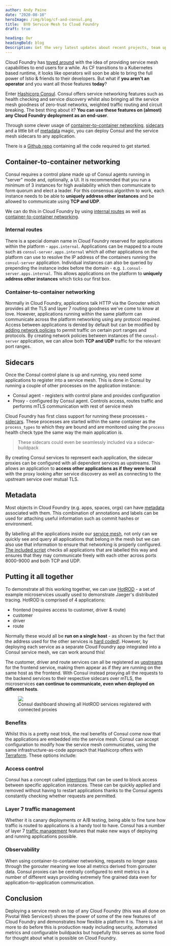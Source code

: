 ```yaml
---
author: Andy Paine
date: "2020-08-10"
heroImage: /img/blog/cf-and-consul.png
title:  BYO Service Mesh to Cloud Foundry
draft: true

heading: Our
headingBold: blog
Description: Get the very latest updates about recent projects, team updates, thoughts and industry news from our team of EngineerBetter experts.
---
```


Cloud Foundry has [toyed around](https://docs.cloudfoundry.org/adminguide/service-mesh.html) with the idea of providing service mesh capabilities to end users for a while. As CF transitions to a Kubernetes based runtime, it looks like operators will soon be able to bring the full power of Istio & friends to their developers. But what if **you aren't an operator** and you want all those features **today**?

Enter [Hashicorp Consul](https://www.consul.io/). Consul offers service networking features such as health checking and service discovery whilst also bringing all the service mesh goodness of zero-trust networks, weighted traffic routing and circuit breaking. The best thing about it? **You can use these features on (almost) any Cloud Foundry deployment as an end-user**.

Through some clever usage of [container-to-container networking](https://docs.cloudfoundry.org/concepts/understand-cf-networking.html), [sidecars](https://docs.cloudfoundry.org/devguide/sidecars.html) and a little bit of [metadata](https://docs.cloudfoundry.org/adminguide/metadata.html) magic, you can deploy Consul and the service mesh sidecars to any application.

<section class="boxout">
<p>There is a <a target="_blank" href="https://github.com/EngineerBetter/byo-service-mesh/tree/blog-post">Github repo</a> containing all the code required to get started.</p>
</section>

## Container-to-container networking
Consul requires a control plane made up of Consul agents running in "server" mode and, optionally, a UI. It is recommended that you run a minimum of 3 instances for high availability which then communicate to form quorum and elect a leader. For this consensus algorithm to work, each instance needs to be able to **uniquely address other instances** and be allowed to communicate using **TCP and UDP**.

We can do this in Cloud Foundry by using [internal routes](https://docs.cloudfoundry.org/devguide/deploy-apps/routes-domains.html#internal-routes) as well as [container-to-container networking](https://docs.cloudfoundry.org/concepts/understand-cf-networking.html).

### Internal routes
There is a special domain name in Cloud Foundry reserved for applications within the platform - `apps.internal`. Applications can be mapped to a route such as `consul-server.apps.internal` which all other applications on the platform can use to resolve the IP address of the containers running the `consul-server` application. Individual instances can also be queried by prepending the instance index before the domain - e.g. `1.consul-server.apps.internal`. This allows applications on the platform to **uniquely address other instances** which ticks our first box.

### Container-to-container networking
Normally in Cloud Foundry, applications talk HTTP via the Gorouter which provides all the TLS and layer 7 routing goodness we've come to know at love. However, applications running within the same platform can communicate across the platform networking using any protocol required. Access between applications is denied by default but can be modified by [adding network policies](https://docs.cloudfoundry.org/devguide/deploy-apps/cf-networking.html#create-policies) to permit traffic on certain port ranges and protocols. By creating network policies between instances of the `consul-server` application, we can allow both **TCP and UDP** traffic for the relevant port ranges.

## Sidecars
Once the Consul control plane is up and running, you need some applications to register into a service mesh. This is done in Consul by running a couple of other processes on the application instance:
- Consul agent - registers with control plane and provides configuration
- Proxy - configured by Consul agent. Controls access, routes traffic and performs mTLS communication with rest of service mesh

Cloud Foundry has first class support for running these processes - [sidecars](https://docs.cloudfoundry.org/devguide/sidecars.html). These processes are started within the same container as the `process_types` to which they are bound and are monitored using the `process` health check type the same way the main application is.

> These sidecars could even be seamlessly included via a sidecar-buildpack

By creating Consul services to represent each application, the sidecar proxies can be configured with all dependent services as upstreams. This allows an application to **access other applications as if they were local** with the proxy looking after service discovery as well as connecting to the upstream service over mutual TLS.

## Metadata
Most objects in Cloud Foundry (e.g. apps, spaces, orgs) can have [metadata](https://docs.cloudfoundry.org/adminguide/metadata.html) associated with them. This combination of annotations and labels can be used for attaching useful information such as commit hashes or environment.

By labelling all the applications inside our [service mesh](https://github.com/EngineerBetter/byo-service-mesh/blob/blog-post/manifest.yml#L25-L27), not only can we quickly see and query all applications that belong in the mesh but we can also use that information to ensure that networking is properly configured. [The included script](https://github.com/EngineerBetter/byo-service-mesh/blob/blog-post/network-policies.rb) checks all applications that are labelled this way and ensures that they may communicate freely with each other across ports 8000-9000 and both TCP and UDP.

## Putting it all together
To demonstrate all this working together, we can use [HotROD](https://github.com/jaegertracing/jaeger/tree/master/examples/hotrod) - a set of example microservices usually used to demonstrate Jaeger's distributed tracing. HotROD is comprised of 4 applications:

- frontend (requires access to customer, driver & route)
- customer
- driver
- route

Normally these would all be **run on a single host** - as shown by the fact that the address used for the other services is [hard coded!](https://github.com/jaegertracing/jaeger/blob/85d01426d33c77ebb909a5a224c3bdbb89eb94e8/examples/hotrod/cmd/frontend.go#L37-L40). However, by deploying each service as a separate Cloud Foundry app integrated into a Consul service mesh, we can work around this!

The customer, driver and route services can all be registered as [upstreams](https://github.com/EngineerBetter/byo-service-mesh/blob/b400ab10e8302a4d13666598227ad94485f8eae1/consul.d/hotrod-frontend/service.json#L8-L21) for the frontend service, making them appear as if they are running on the same host as the frontend. With Consul instead proxying all the requests to the backend services to their respective sidecars over mTLS, the microservices **can continue to communicate, even when deployed on different hosts**.

<figure>
  <img src="/img/blog/consul-dashboard.png" class="fit image">
  <figcaption>Consul dashboard showing all HotROD services registered with connected proxies</figcaption>
</figure>

### Benefits

Whilst this is a pretty neat trick, the real benefits of Consul come now that the applications are embedded into the service mesh. Consul can accept configuration to modify how the service mesh communicates, using the same infrastructure-as-code approach that Hashicorp offers with [Terraform](https://www.terraform.io/). These options include:

### Access control
Consul has a concept called [intentions](https://www.consul.io/docs/connect/intentions) that can be used to block access between specific application instances. These can be quickly applied and removed without having to restart applications thanks to the Consul agents constantly checking whether requests are permitted.

### Layer 7 traffic management
Whether it is canary deployments or A/B testing, being able to fine tune how traffic is routed to applications is a handy tool to have. Consul has a number of layer 7 [traffic management](https://www.consul.io/docs/connect/l7-traffic-management) features that make new ways of deploying and running applications possible.

### Observability
When using container-to-container networking, requests no longer pass through the gorouter meaning we lose all metrics derived from gorouter data. Consul proxies can be centrally configured to emit metrics in a number of different ways providing extremely fine grained data even for application-to-application communication.

## Conclusion
Deploying a service mesh on top of any Cloud Foundry (this was all done on Pivotal Web Services!) shows the power of some of the new features of Cloud Foundry and demonstrates how flexible a platform it is. There is a lot more to do before this is production ready including security, automated metrics and configurable buildpacks but hopefully this serves as some food for thought about what is possible on Cloud Foundry.